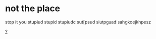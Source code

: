 # not the place

stop it you stupiud stupid stupiudc sut[psud siutpguad sahgkoejkhpesz

[?](https://the-place.pages.dev)

